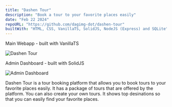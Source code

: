 ```yaml
---
title: "Dashen Tour"
description: "Book a tour to your favorite places easily"
date: "Feb 22 2024"
repoURL: "https://github.com/dagimg-dot/dashen-tour"
builtWith: "HTML, CSS, VanillaTS, SolidJS, NodeJS (Express) and SQLite"
---
```


Main Webapp - built with VanillaTS

![Dashen Tour](https://i.postimg.cc/mrz7GT1L/image.png)

Admin Dashboard - built with SolidJS

![Admin Dashboard](https://i.postimg.cc/h4bTnyvd/image.png)

Dashen Tour is a tour booking platform that allows you to book tours to your favorite places easily. It has a package of tours that are offered by the platform. You can also create your own tours. It shows top desinations so that you can easily find your favorite places.
